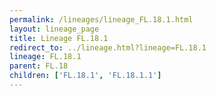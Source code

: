 ```yaml
---
permalink: /lineages/lineage_FL.18.1.html
layout: lineage_page
title: Lineage FL.18.1
redirect_to: ../lineage.html?lineage=FL.18.1
lineage: FL.18.1
parent: FL.18
children: ['FL.18.1', 'FL.18.1.1']
---
```

